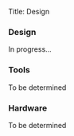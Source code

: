 Title: Design

### Design
In progress...

### Tools
To be determined
 
### Hardware
To be determined